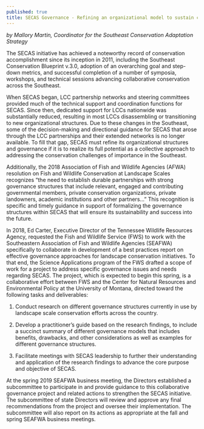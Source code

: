 ```yaml
---
published: true
title: SECAS Governance - Refining an organizational model to sustain collaborative conservation in the Southeast
---
```

_by Mallory Martin, Coordinator for the Southeast Conservation Adaptation Strategy_

The SECAS initiative has achieved a noteworthy record of conservation accomplishment since its inception in 2011, including the Southeast Conservation Blueprint v.3.0, adoption of an overarching goal and step-down metrics, and successful completion of a number of symposia, workshops, and technical sessions advancing collaborative conservation across the Southeast.  

When SECAS began, LCC partnership networks and steering committees provided much of the technical support and coordination functions for SECAS.  Since then, dedicated support for LCCs nationwide was substantially reduced, resulting in most LCCs disassembling or transitioning to new organizational structures.  Due to these changes in the Southeast, some of the decision-making and directional guidance for SECAS that arose through the LCC partnerships and their extended networks is no longer available.  To fill that gap, SECAS must refine its organizational structures and governance if it is to realize its full potential as a collective approach to addressing the conservation challenges of importance in the Southeast.

Additionally, the 2018 Association of Fish and Wildlife Agencies (AFWA) resolution on Fish and Wildlife Conservation at Landscape Scales recognizes “the need to establish durable partnerships with strong governance structures that include relevant, engaged and contributing governmental members, private conservation organizations, private landowners, academic institutions and other partners…”  This recognition is specific and timely guidance in support of formalizing the governance structures within SECAS that will ensure its sustainability and success into the future.

In 2018, Ed Carter, Executive Director of the Tennessee Wildlife Resources Agency, requested the Fish and Wildlife Service (FWS) to work with the Southeastern Association of Fish and Wildlife Agencies (SEAFWA) specifically to collaborate in development of a best practices report on effective governance approaches for landscape conservation initiatives.  To that end, the Science Applications program of the FWS drafted a scope of work for a project to address specific governance issues and needs regarding SECAS.  The project, which is expected to begin this spring, is a collaborative effort between FWS and the Center for Natural Resources and Environmental Policy at the University of Montana, directed toward the following tasks and deliverables:  

1. Conduct research on different governance structures currently in use by landscape scale conservation efforts across the country.

2. Develop a practitioner’s guide based on the research findings, to include a succinct summary of different governance models that includes benefits, drawbacks, and other considerations as well as examples for different governance structures.

3. Facilitate meetings with SECAS leadership to further their understanding and application of the research findings to advance the core purpose and objective of SECAS.


At the spring 2019 SEAFWA business meeting, the Directors established a subcommittee to participate in and provide guidance to this collaborative governance project and related actions to strengthen the SECAS initiative. The subcommittee of state Directors will review and approve any final recommendations from the project and oversee their implementation.  The subcommittee will also report on its actions as appropriate at the fall and spring SEAFWA business meetings.
